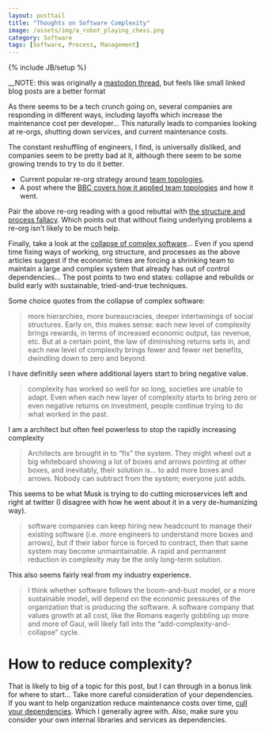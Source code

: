 ```yaml
---
layout: posttail
title: "Thoughts on Software Complexity"
image: /assets/img/a_robot_playing_chess.png
category: Software
tags: [Software, Process, Management]
---
```

{% include JB/setup %}

__NOTE: this was originally a [mastodon thread](https://ruby.social/@danmayer/109385071308169183), but feels like small linked blog posts are a better format

As there seems to be a tech crunch going on, several companies are responding in different ways, including layoffs which increase the maintenance cost per developer... This naturally leads to companies looking at re-orgs, shutting down services, and current maintenance costs.  

The constant reshuffling of engineers, I find, is universally disliked, and companies seem to be pretty bad at it, although there seem to be some growing trends to try to do it better.

* Current popular re-org strategy around [team topologies](https://teamtopologies.com/).
* A post where the [BBC covers how it applied team topologies](https://medium.com/bbc-product-technology/refactor-organisation-80e4e171d922) and how it went.

Pair the above re-org reading with a good rebuttal with [the structure and process fallacy](https://medium.com/nick-tune-tech-strategy-blog/the-structure-and-process-fallacy-40640e844230). Which points out that without fixing underlying problems a re-org isn't likely to be much help.

Finally, take a look at the [collapse of complex software](https://nolanlawson.com/2022/06/09/the-collapse-of-complex-software/)... Even if you spend time fixing ways of working, org structure, and processes as the above articles suggest if the economic times are forcing a shrinking team to maintain a large and complex system that already has out of control dependencies... The post points to two end states: collapse and rebuilds or build early with sustainable, tried-and-true techniques.

Some choice quotes from the collapse of complex software:

> more hierarchies, more bureaucracies, deeper intertwinings of social structures. Early on, this makes sense: each new level of complexity brings rewards, in terms of increased economic output, tax revenue, etc. But at a certain point, the law of diminishing returns sets in, and each new level of complexity brings fewer and fewer net benefits, dwindling down to zero and beyond.

I have definitily seen where additional layers start to bring negative value.

> complexity has worked so well for so long, societies are unable to adapt. Even when each new layer of complexity starts to bring zero or even negative returns on investment, people continue trying to do what worked in the past. 

I am a architect but often feel powerless to stop the rapidly increasing complexity

> Architects are brought in to “fix” the system. They might wheel out a big whiteboard showing a lot of boxes and arrows pointing at other boxes, and inevitably, their solution is… to add more boxes and arrows. Nobody can subtract from the system; everyone just adds.

This seems to be what Musk is trying to do cutting microservices left and right at twitter (I disagree with how he went about it in a very de-humanizing way).

> software companies can keep hiring new headcount to manage their existing software (i.e. more engineers to understand more boxes and arrows), but if their labor force is forced to contract, then that same system may become unmaintainable. A rapid and permanent reduction in complexity may be the only long-term solution.

This also seems fairly real from my industry experience.

> I think whether software follows the boom-and-bust model, or a more sustainable model, will depend on the economic pressures of the organization that is producing the software. A software company that values growth at all cost, like the Romans eagerly gobbling up more and more of Gaul, will likely fall into the “add-complexity-and-collapse” cycle. 

# How to reduce complexity?

That is likely to big of a topic for this post, but I can through in a bonus link for where to start... Take more careful consideration of your dependencies. If you want to help organization reduce maintenance costs over time, [cull your dependencies](https://www.tomrenner.com/blog/2022-06-09/cull-your-dependencies). Which I generally agree with. Also, make sure you consider your own internal libraries and services as dependencies. 